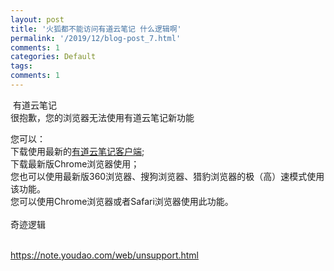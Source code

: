 ```yaml
---
layout: post
title: '火狐都不能访问有道云笔记 什么逻辑啊'
permalink: '/2019/12/blog-post_7.html'
comments: 1
categories: Default
tags: 
comments: 1
---
```

&nbsp;有道云笔记                                 
很抱歉，您的浏览器无法使用有道云笔记新功能  
 

<div class="win" id="win">                您可以：<br/>                 下载使用最新的<a href="http://note.youdao.com/download.html" target="_blank">有道云笔记客户端</a>;<br/>                 下载最新版Chrome浏览器使用；<br/>                 您也可以使用最新版360浏览器、搜狗浏览器、猎豹浏览器的极（高）速模式使用该功能。<br/> </div>

<div class="mac" id="mac">                您可以使用Chrome浏览器或者Safari浏览器使用此功能。<br/>&nbsp;</div>

<div class="mac" id="mac">奇迹逻辑 </div>

<div class="mac" id="mac">&nbsp;</div>

https://note.youdao.com/web/unsupport.html